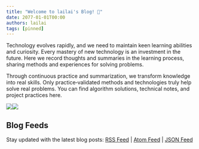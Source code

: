 ```yaml
---
title: "Welcome to lailai's Blog! 👋"
date: 2077-01-01T00:00
authors: lailai
tags: [pinned]
---
```


Technology evolves rapidly, and we need to maintain keen learning abilities and curiosity. Every mastery of new technology is an investment in the future. Here we record thoughts and summaries in the learning process, sharing methods and experiences for solving problems.

Through continuous practice and summarization, we transform knowledge into real skills. Only practice‑validated methods and technologies truly help solve real problems. You can find algorithm solutions, technical notes, and project practices here.

![](/img/docs/blog-light.svg#gh-light-mode-only)![](/img/docs/blog-dark.svg#gh-dark-mode-only)

## Blog Feeds

Stay updated with the latest blog posts: [RSS Feed](https://lailai.one/blog/rss.xml) | [Atom Feed](https://lailai.one/blog/atom.xml) | [JSON Feed](https://lailai.one/blog/feed.json)

<!-- truncate -->
